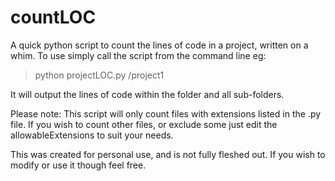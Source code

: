 # countLOC
A quick python script to count the lines of code in a project, written on a whim.
To use simply call the script from the command line eg:

> python projectLOC.py /project1

It will output the lines of code within the folder and all sub-folders.

Please note: This script will only count files with extensions listed in the .py file.
If you wish to count other files, or exclude some just edit the allowableExtensions to suit your needs.

This was created for personal use, and is not fully fleshed out. If you wish to modify or use it though feel free.
